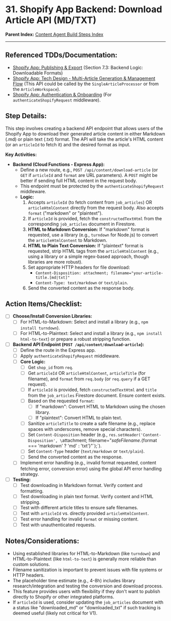 # 31. Shopify App Backend: Download Article API (MD/TXT)

**Parent Index:** [Content Agent Build Steps Index](index.md)

---

## Referenced TDDs/Documentation:
*   [Shopify App: Publishing & Export](../../jules/shopify-app/jules.publishing-and-export.md) (Section 7.3: Backend Logic: Downloadable Formats)
*   [Shopify App: Tech Design - Multi-Article Generation & Management Flow](../../jules/shopify-app/tech-design.multi-article-flow.md) (This API could be called by the `SingleArticleProcessor` or from the `ArticleWorkspace`).
*   [Shopify App: Authentication & Onboarding](../../jules/shopify-app/jules.authentication-and-onboarding.md) (For `authenticateShopifyRequest` middleware).

## Step Details:
This step involves creating a backend API endpoint that allows users of the Shopify App to download their generated article content in either Markdown (.md) or plain text (.txt) format. The API will take the article's HTML content (or an `articleId` to fetch it) and the desired format as input.

**Key Activities:**
*   **Backend (Cloud Functions - Express App):**
    *   Define a new route, e.g., `POST /api/content/download-article` (or `GET` if `articleId` and `format` are URL parameters). A `POST` might be better if sending full HTML content in the request body.
    *   This endpoint must be protected by the `authenticateShopifyRequest` middleware.
    *   **Logic:**
        1.  Accepts `articleId` (to fetch content from `job_articles`) OR `articleHtmlContent` directly from the request body. Also accepts `format` ("markdown" or "plaintext").
        2.  If `articleId` is provided, fetch the `constructedTextHtml` from the corresponding `job_articles` document in Firestore.
        3.  **HTML to Markdown Conversion:** If "markdown" format is requested, use a library (e.g., `turndown` for Node.js) to convert the `articleHtmlContent` to Markdown.
        4.  **HTML to Plain Text Conversion:** If "plaintext" format is requested, strip HTML tags from the `articleHtmlContent` (e.g., using a library or a simple regex-based approach, though libraries are more robust).
        5.  Set appropriate HTTP headers for file download:
            *   `Content-Disposition: attachment; filename="your-article-title.[md|txt]"`
            *   `Content-Type: text/markdown` or `text/plain`.
        6.  Send the converted content as the response body.

## Action Items/Checklist:
- [ ] **Choose/Install Conversion Libraries:**
    - [ ] For HTML-to-Markdown: Select and install a library (e.g., `npm install turndown`).
    - [ ] For HTML-to-Plaintext: Select and install a library (e.g., `npm install html-to-text`) or prepare a robust stripping function.
- [ ] **Backend API Endpoint (`POST /api/content/download-article`):**
    - [ ] Define the route in the Express app.
    - [ ] Apply `authenticateShopifyRequest` middleware.
    - [ ] **Core Logic:**
        - [ ] Get `shop_id` from `req`.
        - [ ] Get `articleId` OR `articleHtmlContent`, `articleTitle` (for filename), and `format` from `req.body` (or `req.query` if a GET request).
        - [ ] If `articleId` is provided, fetch `constructedTextHtml` and `title` from the `job_articles` Firestore document. Ensure content exists.
        - [ ] Based on the requested `format`:
            - [ ] If "markdown": Convert HTML to Markdown using the chosen library.
            - [ ] If "plaintext": Convert HTML to plain text.
        - [ ] Sanitize `articleTitle` to create a safe filename (e.g., replace spaces with underscores, remove special characters).
        - [ ] Set `Content-Disposition` header (e.g., `res.setHeader('Content-Disposition', \`attachment; filename="${safeFilename}.${format === 'markdown' ? 'md' : 'txt'}"\`);`).
        - [ ] Set `Content-Type` header (`text/markdown` or `text/plain`).
        - [ ] Send the converted content as the response.
    - [ ] Implement error handling (e.g., invalid format requested, content fetching error, conversion error) using the global API error handling strategy.
- [ ] **Testing:**
    - [ ] Test downloading in Markdown format. Verify content and formatting.
    - [ ] Test downloading in plain text format. Verify content and HTML stripping.
    - [ ] Test with different article titles to ensure safe filenames.
    - [ ] Test with `articleId` vs. directly provided `articleHtmlContent`.
    - [ ] Test error handling for invalid `format` or missing content.
    - [ ] Test with unauthenticated requests.

## Notes/Considerations:
*   Using established libraries for HTML-to-Markdown (like `turndown`) and HTML-to-Plaintext (like `html-to-text`) is generally more reliable than custom solutions.
*   Filename sanitization is important to prevent issues with file systems or HTTP headers.
*   The placeholder time estimate (e.g., 4-8h) includes library research/integration and testing the conversion and download process.
*   This feature provides users with flexibility if they don't want to publish directly to Shopify or other integrated platforms.
*   If `articleId` is used, consider updating the `job_articles` document with a status like "downloaded_md" or "downloaded_txt" if such tracking is deemed useful (likely not critical for V1).
